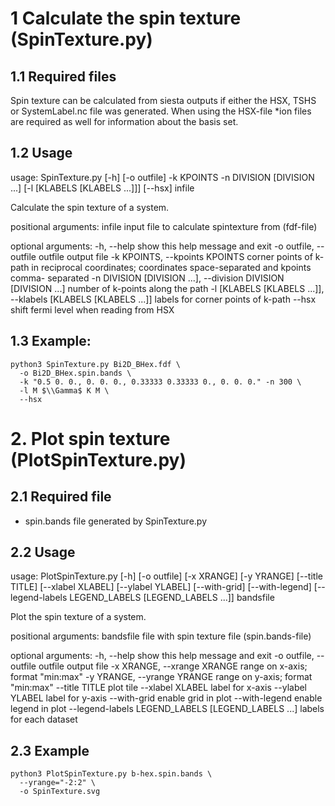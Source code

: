 # 1 Calculate the spin texture (SpinTexture.py)

## 1.1 Required files

Spin texture can be calculated from siesta outputs if either the HSX, TSHS or SystemLabel.nc file was generated. When using the HSX-file *ion files are required as well for information about the basis set. 
 
## 1.2 Usage

  usage: SpinTexture.py [-h] [-o outfile] -k KPOINTS -n DIVISION [DIVISION ...]
                        [-l [KLABELS [KLABELS ...]]] [--hsx]
                        infile

  Calculate the spin texture of a system.

  positional arguments:
    infile                input file to calculate spintexture from (fdf-file)

  optional arguments:
    -h, --help            show this help message and exit
    -o outfile, --outfile outfile
                          output file
    -k KPOINTS, --kpoints KPOINTS
                          corner points of k-path in reciprocal coordinates;
                          coordinates space-separated and kpoints comma-
                          separated
    -n DIVISION [DIVISION ...], --division DIVISION [DIVISION ...]
                          number of k-points along the path
    -l [KLABELS [KLABELS ...]], --klabels [KLABELS [KLABELS ...]]
                          labels for corner points of k-path
    --hsx                 shift fermi level when reading from HSX

##	1.3 Example: 
    python3 SpinTexture.py Bi2D_BHex.fdf \
      -o Bi2D_BHex.spin.bands \
      -k "0.5 0. 0., 0. 0. 0., 0.33333 0.33333 0., 0. 0. 0." -n 300 \
      -l M $\\Gamma$ K M \
      --hsx


# 2. Plot spin texture (PlotSpinTexture.py)

## 2.1 Required file
 - spin.bands file generated by SpinTexture.py

## 2.2 Usage
  usage: PlotSpinTexture.py [-h] [-o outfile] [-x XRANGE] [-y YRANGE]
                            [--title TITLE] [--xlabel XLABEL] [--ylabel YLABEL]
                            [--with-grid] [--with-legend]
                            [--legend-labels LEGEND_LABELS [LEGEND_LABELS ...]]
                            bandsfile

  Plot the spin texture of a system.

  positional arguments:
    bandsfile             file with spin texture file (spin.bands-file)

  optional arguments:
    -h, --help            show this help message and exit
    -o outfile, --outfile outfile
                          output file
    -x XRANGE, --xrange XRANGE
                          range on x-axis; format "min:max"
    -y YRANGE, --yrange YRANGE
                          range on y-axis; format "min:max"
    --title TITLE         plot tile
    --xlabel XLABEL       label for x-axis
    --ylabel YLABEL       label for y-axis
    --with-grid           enable grid in plot
    --with-legend         enable legend in plot
    --legend-labels LEGEND_LABELS [LEGEND_LABELS ...]
                          labels for each dataset

## 2.3 Example
    python3 PlotSpinTexture.py b-hex.spin.bands \
      --yrange="-2:2" \
      -o SpinTexture.svg
